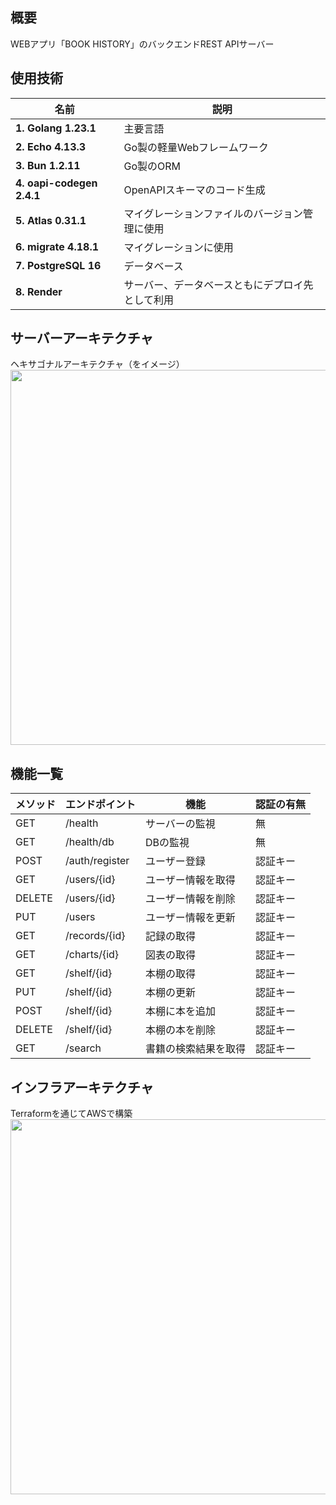 ## 概要
WEBアプリ「BOOK HISTORY」のバックエンドREST APIサーバー

## 使用技術
|名前|説明|
---|---
|**1. Golang 1.23.1**|主要言語|
|**2. Echo 4.13.3**|Go製の軽量Webフレームワーク|
|**3. Bun 1.2.11**|Go製のORM|
|**4. oapi-codegen 2.4.1**|OpenAPIスキーマのコード生成|
|**5. Atlas 0.31.1**|マイグレーションファイルのバージョン管理に使用|
|**6. migrate 4.18.1**|マイグレーションに使用|
|**7. PostgreSQL 16**|データベース|
|**8. Render**|サーバー、データベースともにデプロイ先として利用|

## サーバーアーキテクチャ
ヘキサゴナルアーキテクチャ（をイメージ）  
<img src="https://github.com/user-attachments/assets/4951eb7e-d040-4942-8d04-a31bb8c88eb3" width="600">

## 機能一覧
|メソッド|エンドポイント|機能|認証の有無|
|-------|-------------|----|---------|
|GET|/health|サーバーの監視|無
|GET|/health/db|DBの監視|無
|POST|/auth/register|ユーザー登録|認証キー
|GET|/users/{id}|ユーザー情報を取得|認証キー
|DELETE|/users/{id}|ユーザー情報を削除|認証キー
|PUT|/users|ユーザー情報を更新|認証キー
|GET|/records/{id}|記録の取得|認証キー
|GET|/charts/{id}|図表の取得|認証キー
|GET|/shelf/{id}|本棚の取得|認証キー
|PUT|/shelf/{id}|本棚の更新|認証キー
|POST|/shelf/{id}|本棚に本を追加|認証キー
|DELETE|/shelf/{id}|本棚の本を削除|認証キー
|GET|/search|書籍の検索結果を取得|認証キー

## インフラアーキテクチャ
Terraformを通じてAWSで構築
<img src="https://github.com/user-attachments/assets/346d8ee7-391e-4190-ade3-d0763b4805ea" width="600">
